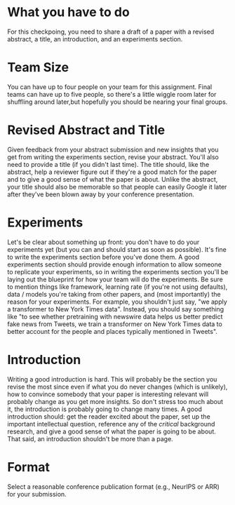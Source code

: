 
What you have to do
=============

For this checkpoing, you need to share a draft of a paper with a revised abstract, a title, an introduction, and an experiments section.


Team Size
=======

You can have up to four people on your team for this assignment.  Final teams can have up to five people, so there's a little wiggle room later for shuffling around later,but hopefully you should be nearing your final groups.

Revised Abstract and Title
=================

Given feedback from your abstract submission and new insights that you get from writing the experiments section, revise your abstract.  You'll also need to provide a title (if you didn't last time).  The title should, like the abstract, help a reviewer figure out if they're a good match for the paper and to give a good sense of what the paper is about.  Unlike the abstract, your title should also be memorable so that people can easily Google it later after they've been blown away by your conference presentation.

Experiments
========

Let's be clear about something up front: you don't have to do your experiments yet (but you can and should start as soon as possible).  It's fine to write the experiments section before you've done them.  A good experiments section should provide enough information to allow someone to replicate your experiments, so in writing the experiments section you'll be laying out the blueprint for how your team will do the experiments.  Be sure to mention things like framework, learning rate (if you're not using defaults), data / models you're taking from other papers, and (most importantly) the reason for your experiments.  For example, you shouldn't just say, "we apply a transformer to New York Times data".  Instead, you should say something like "to see whether pretraining with newswire data helps us better predict fake news from Tweets, we train a transformer on New York Times data to better account for the people and places typically mentioned in Tweets".

Introduction
========

Writing a good introduction is hard.  This will probably be the section you revise the most since even if what you do never changes (which is unlikely), how to convince somebody that your paper is interesting relevant will probably change as you get more insights.  So don't stress too much about it, the introduction is probably going to change many times.  A good introduction should: get the reader excited about the paper, set up the important intellectual question, reference any of the *critical* background research, and give a good sense of what the paper is going to be about.  That said, an introduction shouldn't be more than a page.

Format
=====
Select a reasonable conference publication format (e.g., NeurIPS or ARR) for your submission.  
